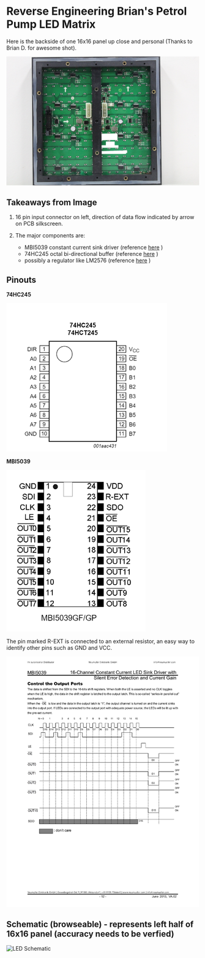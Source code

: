 # Reverse Engineering Brian's Petrol Pump LED Matrix

Here is the backside of one 16x16 panel up close and personal (Thanks to Brian D. for awesome shot).

![LED Panel](https://github.com/microcontrollersig/brian-led-matrix-petrol-signs/raw/main/IMG_1820-redacted.jpg)

## Takeaways from Image

1. 16 pin input connector on left, direction of data flow indicated by arrow on PCB silkscreen.
2. The major components are:

   - MBI5039 constant current sink driver (reference [here](https://github.com/microcontrollersig/brian-led-matrix-petrol-signs/blob/main/MBI5039%20Datasheet.pdf) )
   - 74HC245 octal bi-directional buffer (reference [here](https://github.com/microcontrollersig/brian-led-matrix-petrol-signs/blob/main/74HC_HCT245.pdf) )
   - possibly a regulator like LM2576 (reference [here](https://github.com/microcontrollersig/brian-led-matrix-petrol-signs/blob/main/lm2576.pdf) )

## Pinouts

**74HC245**

![74HC245 pinout](https://raw.githubusercontent.com/microcontrollersig/brian-led-matrix-petrol-signs/main/74HC245-pinout.png)

**MBI5039**

![MBI5039 pinout](https://raw.githubusercontent.com/microcontrollersig/brian-led-matrix-petrol-signs/main/mbi5039-pinout.png)

The pin marked R-EXT is connected to an external resistor, an easy way to identify other pins such as GND and VCC.

![MBI5039 timing diagram](https://github.com/microcontrollersig/brian-led-matrix-petrol-signs/raw/main/MBI5039-timing.png)

## Schematic (browseable) - represents left half of 16x16 panel (accuracy needs to be verfied) 

![LED Schematic](https://raw.githubusercontent.com/microcontrollersig/brian-led-matrix-petrol-signs/main/circuitnew.svg)
